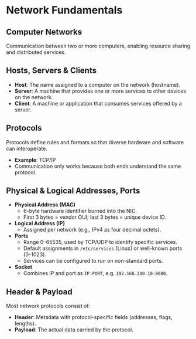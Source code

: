 # Network Fundamentals

## Computer Networks
Communication between two or more computers, enabling resource sharing and distributed services.

## Hosts, Servers & Clients
- **Host**: The name assigned to a computer on the network (hostname).
- **Server**: A machine that provides one or more services to other devices on the network.
- **Client**: A machine or application that consumes services offered by a server.

## Protocols
Protocols define rules and formats so that diverse hardware and software can interoperate.
- **Example**: TCP/IP  
- Communication only works because both ends understand the same protocol.

## Physical & Logical Addresses, Ports
- **Physical Address (MAC)**  
  - 6-byte hardware identifier burned into the NIC.  
  - First 3 bytes = vendor OUI; last 3 bytes = unique device ID.  
- **Logical Address (IP)**  
  - Assigned per network (e.g., IPv4 as four decimal octets).  
- **Ports**  
  - Range 0–65535, used by TCP/UDP to identify specific services.  
  - Default assignments in `/etc/services` (Linux) or well-known ports (0–1023).  
  - Services can be configured to run on non-standard ports.  
- **Socket**  
  - Combines IP and port as `IP:PORT`, e.g. `192.168.200.10:8080`.

## Header & Payload
Most network protocols consist of:
- **Header**: Metadata with protocol-specific fields (addresses, flags, lengths).
- **Payload**: The actual data carried by the protocol.
